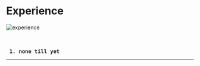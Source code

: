 <!doctype html>
<html lang="en">
  <head>
    <title> experience </title>
  </head>
  <body>
    <h1> Experience </h1>
    <img src="https://encrypted-tbn0.gstatic.com/images?q=tbn:ANd9GcSlfnssaJMf3vnqGmBcgi6uTk6yF7UtZDS2mg&s" alt="experience" />
    <br />
    <br />
    <br />
    <pre> <b>1. none till yet </b> </pre>
    <hr>
    </div>
    
    
    
</html>